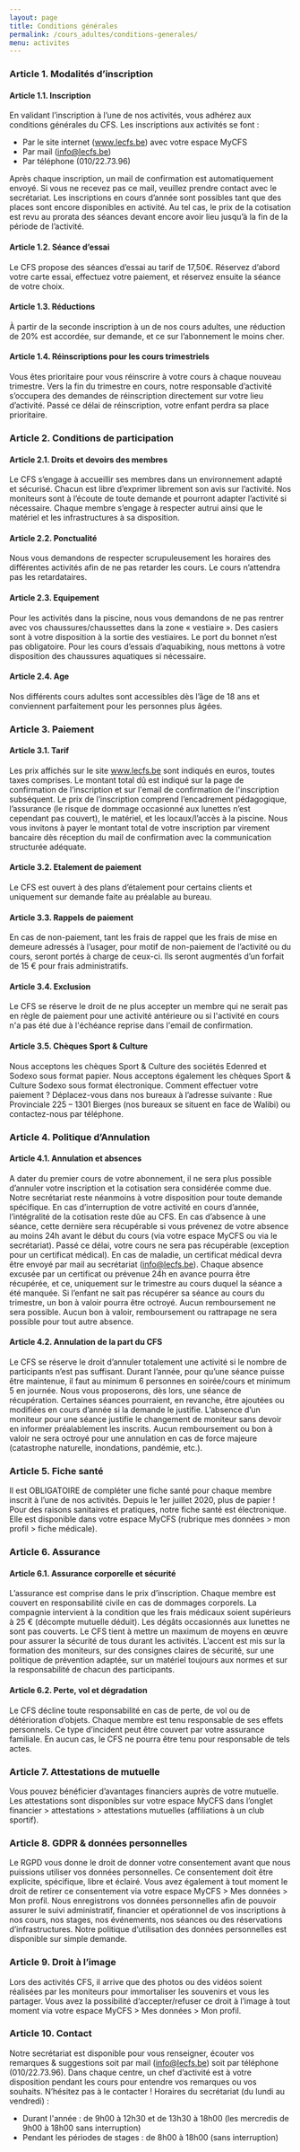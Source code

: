 ```yaml
---
layout: page
title: Conditions générales
permalink: /cours_adultes/conditions-generales/
menu: activites
---
```


### Article 1. Modalités d’inscription
#### Article 1.1. Inscription
En validant l’inscription à l’une de nos activités, vous adhérez aux conditions générales du
CFS.
Les inscriptions aux activités se font :
- Par le site internet (www.lecfs.be) avec votre espace MyCFS
- Par mail (info@lecfs.be)
- Par téléphone (010/22.73.96)

Après chaque inscription, un mail de confirmation est automatiquement envoyé. Si vous ne
recevez pas ce mail, veuillez prendre contact avec le secrétariat.
Les inscriptions en cours d’année sont possibles tant que des places sont encore disponibles en
activité. Au tel cas, le prix de la cotisation est revu au prorata des séances devant encore avoir
lieu jusqu’à la fin de la période de l’activité.
#### Article 1.2. Séance d’essai
Le CFS propose des séances d’essai au tarif de 17,50€. Réservez d’abord votre carte essai,
effectuez votre paiement, et réservez ensuite la séance de votre choix.
#### Article 1.3. Réductions
À partir de la seconde inscription à un de nos cours adultes, une réduction de 20% est
accordée, sur demande, et ce sur l’abonnement le moins cher.
#### Article 1.4. Réinscriptions pour les cours trimestriels
Vous êtes prioritaire pour vous réinscrire à votre cours à chaque nouveau trimestre.
Vers la fin du trimestre en cours, notre responsable d’activité s’occupera des demandes de réinscription directement sur votre lieu d’activité.
Passé ce délai de réinscription, votre enfant perdra sa place prioritaire.
### Article 2. Conditions de participation
#### Article 2.1. Droits et devoirs des membres
Le CFS s’engage à accueillir ses membres dans un environnement adapté et sécurisé.
Chacun est libre d’exprimer librement son avis sur l’activité. Nos moniteurs sont à l’écoute de
toute demande et pourront adapter l’activité si nécessaire.
Chaque membre s’engage à respecter autrui ainsi que le matériel et les infrastructures à sa
disposition.
#### Article 2.2. Ponctualité
Nous vous demandons de respecter scrupuleusement les horaires des différentes activités afin
de ne pas retarder les cours. Le cours n’attendra pas les retardataires.
#### Article 2.3. Equipement
Pour les activités dans la piscine, nous vous demandons de ne pas rentrer avec vos
chaussures/chaussettes dans la zone « vestiaire ». Des casiers sont à votre disposition à la
sortie des vestiaires.
Le port du bonnet n’est pas obligatoire. Pour les cours d’essais d’aquabiking, nous mettons à
votre disposition des chaussures aquatiques si nécessaire.
#### Article 2.4. Age
Nos différents cours adultes sont accessibles dès l’âge de 18 ans et conviennent parfaitement
pour les personnes plus âgées.
### Article 3. Paiement
#### Article 3.1. Tarif
Les prix affichés sur le site www.lecfs.be sont indiqués en euros, toutes taxes comprises. Le
montant total dû est indiqué sur la page de confirmation de l’inscription et sur l'email de
confirmation de l'inscription subséquent. Le prix de l’inscription comprend l’encadrement
pédagogique, l’assurance (le risque de dommage occasionné aux lunettes n’est cependant pas
couvert), le matériel, et les locaux/l’accès à la piscine.
Nous vous invitons à payer le montant total de votre inscription par virement bancaire dès
réception du mail de confirmation avec la communication structurée adéquate.
#### Article 3.2. Etalement de paiement
Le CFS est ouvert à des plans d’étalement pour certains clients et uniquement sur demande faite
au préalable au bureau.
#### Article 3.3. Rappels de paiement
En cas de non-paiement, tant les frais de rappel que les frais de mise en demeure adressés à
l’usager, pour motif de non-paiement de l’activité ou du cours, seront portés à charge de ceux-ci.
Ils seront augmentés d’un forfait de 15 € pour frais administratifs.
#### Article 3.4. Exclusion
Le CFS se réserve le droit de ne plus accepter un membre qui ne serait pas en règle de
paiement pour une activité antérieure ou si l'activité en cours n'a pas été due à l'échéance
reprise dans l'email de confirmation.
#### Article 3.5. Chèques Sport & Culture
Nous acceptons les chèques Sport & Culture des sociétés Edenred et Sodexo sous format
papier. Nous acceptons également les chèques Sport & Culture Sodexo sous format
électronique. Comment effectuer votre paiement ? Déplacez-vous dans nos bureaux à l’adresse
suivante : Rue Provinciale 225 – 1301 Bierges (nos bureaux se situent en face de Walibi) ou
contactez-nous par téléphone.
### Article 4. Politique d’Annulation
#### Article 4.1. Annulation et absences
A dater du premier cours de votre abonnement, il ne sera plus possible d’annuler votre inscription et la cotisation sera considérée comme due. Notre secrétariat reste néanmoins à votre disposition pour toute demande spécifique. En cas d’interruption de votre activité en cours d’année, l’intégralité de la cotisation reste dûe au CFS. En cas d’absence à une séance, cette dernière sera récupérable si vous prévenez de votre absence au moins 24h avant le début du cours (via votre espace MyCFS ou via le secrétariat). Passé ce délai, votre cours ne sera pas récupérable (exception pour un certificat médical). En cas de maladie, un certificat médical devra être envoyé par mail au secrétariat (info@lecfs.be). Chaque absence excusée par un certificat ou prévenue 24h en avance pourra être récupérée, et ce, uniquement sur le trimestre au cours duquel la séance a été manquée.  Si l’enfant ne sait pas récupérer sa séance au cours du trimestre, un bon à valoir pourra être octroyé. Aucun remboursement ne sera possible. Aucun bon à valoir, remboursement ou rattrapage ne sera possible pour tout autre absence.
#### Article 4.2. Annulation de la part du CFS
Le CFS se réserve le droit d’annuler totalement une activité si le nombre de participants n’est
pas suffisant.
Durant l’année, pour qu’une séance puisse être maintenue, il faut au minimum 6 personnes en
soirée/cours et minimum 5 en journée. Nous vous proposerons, dès lors, une séance de
récupération.
Certaines séances pourraient, en revanche, être ajoutées ou modifiées en cours d’année si la
demande le justifie.
L’absence d’un moniteur pour une séance justifie le changement de moniteur sans devoir en
informer préalablement les inscrits.
Aucun remboursement ou bon à valoir ne sera octroyé pour une annulation en cas de force
majeure (catastrophe naturelle, inondations, pandémie, etc.).
### Article 5. Fiche santé
Il est OBLIGATOIRE de compléter une fiche santé pour chaque membre inscrit à l’une de nos
activités. Depuis le 1er juillet 2020, plus de papier ! Pour des raisons sanitaires et pratiques,
notre fiche santé est électronique. Elle est disponible dans votre espace MyCFS (rubrique mes
données > mon profil > fiche médicale).
### Article 6. Assurance
#### Article 6.1. Assurance corporelle et sécurité
L’assurance est comprise dans le prix d’inscription. Chaque membre est couvert en
responsabilité civile en cas de dommages corporels. La compagnie intervient à la condition que
les frais médicaux soient supérieurs à 25 € (décompte mutuelle déduit). Les dégâts occasionnés
aux lunettes ne sont pas couverts.
Le CFS tient à mettre un maximum de moyens en œuvre pour assurer la sécurité de tous durant
les activités. L’accent est mis sur la formation des moniteurs, sur des consignes claires de
sécurité, sur une politique de prévention adaptée, sur un matériel toujours aux normes et sur la
responsabilité de chacun des participants.
#### Article 6.2. Perte, vol et dégradation
Le CFS décline toute responsabilité en cas de perte, de vol ou de détérioration d’objets. Chaque
membre est tenu responsable de ses effets personnels. Ce type d’incident peut être couvert par
votre assurance familiale. En aucun cas, le CFS ne pourra être tenu pour responsable de tels
actes.
### Article 7. Attestations de mutuelle
Vous pouvez bénéficier d’avantages financiers auprès de votre mutuelle.
Les attestations sont disponibles sur votre espace MyCFS dans l’onglet financier > attestations >
attestations mutuelles (affiliations à un club sportif).
### Article 8. GDPR & données personnelles
Le RGPD vous donne le droit de donner votre consentement avant que nous puissions utiliser
vos données personnelles. Ce consentement doit être explicite, spécifique, libre et éclairé. Vous
avez également à tout moment le droit de retirer ce consentement via votre espace MyCFS >
Mes données > Mon profil.
Nous enregistrons vos données personnelles afin de pouvoir assurer le suivi administratif,
financier et opérationnel de vos inscriptions à nos cours, nos stages, nos événements, nos
séances ou des réservations d’infrastructures. Notre politique d’utilisation des données
personnelles est disponible sur simple demande.
### Article 9. Droit à l’image
Lors des activités CFS, il arrive que des photos ou des vidéos soient réalisées par les moniteurs
pour immortaliser les souvenirs et vous les partager. Vous avez la possibilité d’accepter/refuser
ce droit à l’image à tout moment via votre espace MyCFS > Mes données > Mon profil.
### Article 10. Contact
Notre secrétariat est disponible pour vous renseigner, écouter vos remarques & suggestions soit
par mail (info@lecfs.be) soit par téléphone (010/22.73.96).
Dans chaque centre, un chef d’activité est à votre disposition pendant les cours pour entendre
vos remarques ou vos souhaits. N’hésitez pas à le contacter !
Horaires du secrétariat (du lundi au vendredi) :
- Durant l'année : de 9h00 à 12h30 et de 13h30 à 18h00 (les mercredis de 9h00 à 18h00
sans interruption)
- Pendant les périodes de stages : de 8h00 à 18h00 (sans interruption)
